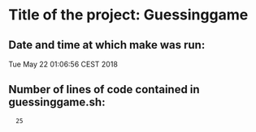 # Title of the project: Guessinggame
## Date and time at which make was run:
Tue May 22 01:06:56 CEST 2018
## Number of lines of code contained in guessinggame.sh:
      25
